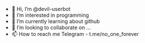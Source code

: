 - 👋 Hi, I’m @devil-userbot
- 👀 I’m interested in programming 
- 🌱 I’m currently learning about github
- 💞️ I’m looking to collaborate on ...
- 📫 How to reach me Telegram - t.me/no_one_forever 

<!---
Anonymus-userbot/Anonymus-userbot is a ✨ special ✨ repository because its `README.md` (this file) appears on your GitHub profile.
You can click the Preview link to take a look at your changes.
--->
